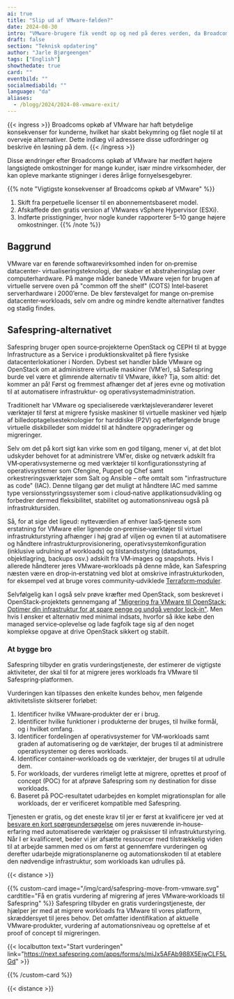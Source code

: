 ```yaml
---
ai: true
title: "Slip ud af VMware-fælden?"
date: 2024-08-30
intro: "VMware-brugere fik vendt op og ned på deres verden, da Broadcom i 2024 besluttede at foretage en hurtig ændring af brugervilkårene for VMware-softwaren."
draft: false
section: "Teknisk opdatering"
author: "Jarle Bjørgeengen"
tags: ["English"]
showthedate: true
card: ""
eventbild: ""
socialmediabild: ""
language: "da"
aliases:
  - /blogg/2024/2024-08-vmware-exit/
---
```

{{< ingress >}}
Broadcoms opkøb af VMware har haft betydelige konsekvenser for kunderne,
hvilket har skabt bekymring og fået nogle til at overveje alternativer. Dette indlæg vil
adressere disse udfordringer og beskrive én løsning på dem.
{{< /ingress >}}

Disse ændringer efter Broadcoms opkøb af VMware har medført højere langsigtede
omkostninger for mange kunder, især mindre virksomheder, der kan opleve markante
stigninger i deres årlige fornyelsesgebyrer.

{{% note "Vigtigste konsekvenser af Broadcoms opkøb af VMware" %}}

1. Skift fra perpetuelle licenser til en abonnementsbaseret model.
2. Afskaffede den gratis version af VMwares vSphere Hypervisor (ESXi).
3. Indførte prisstigninger, hvor nogle kunder rapporterer 5–10 gange højere omkostninger.
   {{% /note %}}

## Baggrund

VMware var en førende softwarevirksomhed inden for on‑premise datacenter‑
virtualiseringsteknologi, der skaber et abstraheringslag over computerhardware.
På mange måder banede VMware vejen for brugen af virtuelle servere oven på
"common off the shelf" (COTS) Intel‑baseret serverhardware i 2000’erne.
De blev førstevalget for mange on‑premise datacenter‑workloads, selv om andre og
mindre kendte alternativer fandtes og stadig findes.

## Safespring‑alternativet

Safespring bruger open source‑projekterne OpenStack og CEPH til at bygge
Infrastructure as a Service i produktionskvalitet på flere fysiske
datacenterlokationer i Norden. Dybest set handler både VMware og OpenStack om at
administrere virtuelle maskiner (VM’er), så Safespring burde vel være et
glimrende alternativ til VMware, ikke? Tja, som altid: det kommer an på! Først og
fremmest afhænger det af jeres evne og motivation til at automatisere
infrastruktur‑ og operativsystemadministration.

Traditionelt har VMware og specialiserede værktøjsleverandører leveret
værktøjer til først at migrere fysiske maskiner til virtuelle maskiner ved hjælp
af billedoptagelsesteknologier for harddiske (P2V) og efterfølgende bruge
virtuelle diskbilleder som middel til at håndtere opgraderinger og migreringer.

Selv om det på kort sigt kan virke som en god tilgang, mener vi, at det blot
udskyder behovet for at administrere VM’er, diske og netværk adskilt fra
VM‑operativsystemerne og med værktøjer til konfigurationsstyring af
operativsystemer som Cfengine, Puppet og Chef samt orkestreringsværktøjer som
Salt og Ansible – ofte omtalt som "infrastructure as code" (IAC). Denne tilgang
gør det muligt at håndtere IAC med samme type versionsstyringssystemer som i
cloud‑native applikationsudvikling og forbedrer dermed fleksibilitet, stabilitet
og automationsniveau også på infrastruktursiden.

Så, for at sige det ligeud: nytteværdien af enhver IaaS‑tjeneste som erstatning
for VMware eller lignende on‑premise‑værktøjer til virtuel
infrastrukturstyring afhænger i høj grad af viljen og evnen til at automatisere
og håndtere infrastrukturprovisionering, operativsystemkonfiguration (inklusive
udrulning af workloads) og tilstandsstyring (datadumps, objektlagring, backups
osv.) adskilt fra VM‑images og snapshots. Hvis I allerede håndterer jeres
VMware‑workloads på denne måde, kan Safespring næsten være en drop‑in‑erstatning
ved blot at omskrive infrastrukturkoden, for eksempel ved at bruge vores
community‑udviklede [Terraform‑moduler][tfmodulesblog].

Selvfølgelig kan I også selv prøve kræfter med OpenStack, som beskrevet i
OpenStack‑projektets gennemgang af ["Migrering fra VMware til OpenStack:
Optimer din infrastruktur for at spare penge og undgå vendor lock‑in"][openstackmig].
Men hvis I ønsker et alternativ med minimal indsats, hvorfor så ikke købe den
managed service‑oplevelse og lade fagfolk tage sig af den noget komplekse opgave
at drive OpenStack sikkert og stabilt.

### At bygge bro

Safespring tilbyder en gratis vurderingstjeneste, der estimerer de vigtigste
aktiviteter, der skal til for at migrere jeres workloads fra VMware til
Safespring‑platformen.

Vurderingen kan tilpasses den enkelte kundes behov, men følgende aktivitetsliste
skitserer forløbet:

1. Identificer hvilke VMware‑produkter der er i brug.
2. Identificer hvilke funktioner i produkterne der bruges, til hvilke formål, og i hvilket omfang.
3. Identificer fordelingen af operativsystemer for VM‑workloads samt graden af
   automatisering og de værktøjer, der bruges til at administrere operativsystemer og deres workloads.
4. Identificer container‑workloads og de værktøjer, der bruges til at udrulle dem.
5. For workloads, der vurderes rimeligt lette at migrere, oprettes et proof of
   concept (POC) for at afprøve Safespring som ny destination for disse workloads.
6. Baseret på POC‑resultatet udarbejdes en komplet migrationsplan for alle
   workloads, der er verificeret kompatible med Safespring.

Tjenesten er gratis, og det eneste krav til jer er først at kvalificere jer ved
at [besvare en kort spørgeundersøgelse][survey] om jeres nuværende in‑house‑
erfaring med automatiserede værktøjer og praksisser til infrastrukturstyring.
Når I er kvalificeret, beder vi jer afsætte ressourcer med tilstrækkelig viden
til at arbejde sammen med os om først at gennemføre vurderingen og derefter
udarbejde migrationsplanerne og automationskoden til at etablere den nødvendige
infrastruktur, som workloads kan udrulles på.

{{< distance >}}

{{% custom-card image="/img/card/safespring-move-from-vmware.svg" cardtitle="Få en gratis vurdering af migrering af jeres VMware‑workloads til Safespring" %}}
Safespring tilbyder en gratis vurderingstjeneste, der hjælper jer med at migrere workloads fra VMware til vores platform, skræddersyet til jeres behov. Det omfatter identifikation af aktuelle VMware‑produkter, vurdering af automationsniveau og oprettelse af et proof of concept til migreringen.

{{< localbutton text="Start vurderingen" link="https://next.safespring.com/apps/forms/s/miJx5AFAb988X5EjwCLF5LGd" >}}

{{% /custom-card %}}

{{< distance >}}

[tfmodulesblog]: /blogg/2022/2022-03-terraform-module/
[survey]: https://next.safespring.com/apps/forms/s/miJx5AFAb988X5EjwCLF5LGd
[openstackmig]: https://www.openstack.org/vmware-migration-to-openstack-white-paper
